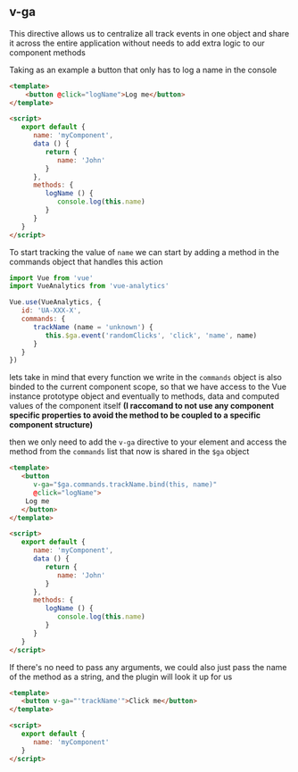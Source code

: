 ## v-ga

This directive allows us to centralize all track events in one object and share it across the entire application without needs to add extra logic to our component methods

Taking as an example a button that only has to log a name in the console

```html
<template>
    <button @click="logName">Log me</button>
</template>

<script>
   export default {
      name: 'myComponent',
      data () {
         return {
            name: 'John'
         }
      },
      methods: {
         logName () {
            console.log(this.name)
         }
      }
   }
</script>
```

To start tracking the value of `name` we can start by adding a method in the commands object that handles this action

```js
import Vue from 'vue'
import VueAnalytics from 'vue-analytics'

Vue.use(VueAnalytics, {
   id: 'UA-XXX-X',
   commands: {
      trackName (name = 'unknown') {
         this.$ga.event('randomClicks', 'click', 'name', name)
      }
   }
})
```
lets take in mind that every function we write in the `commands` object is also binded to the current component scope, so that we have access to the Vue instance prototype object and eventually to methods, data and computed values of the component itself __(I raccomand to not use any component specific properties to avoid the method to be coupled to a specific component structure)__

then we only need to add the `v-ga` directive to your element and access the method from the `commands` list that now is shared in the `$ga` object

```html
<template>
   <button 
      v-ga="$ga.commands.trackName.bind(this, name)" 
      @click="logName">
	Log me
   </button>
</template>

<script>
   export default {
      name: 'myComponent',
      data () {
         return {
            name: 'John'
         }
      },
      methods: {
         logName () {
            console.log(this.name)
         }
      }
   }
</script>
```

If there's no need to pass any arguments, we could also just pass the name of the method as a string, and the plugin will look it up for us

```html
<template>
   <button v-ga="'trackName'">Click me</button>
</template>

<script>
   export default {
      name: 'myComponent'
   }
</script>
```
